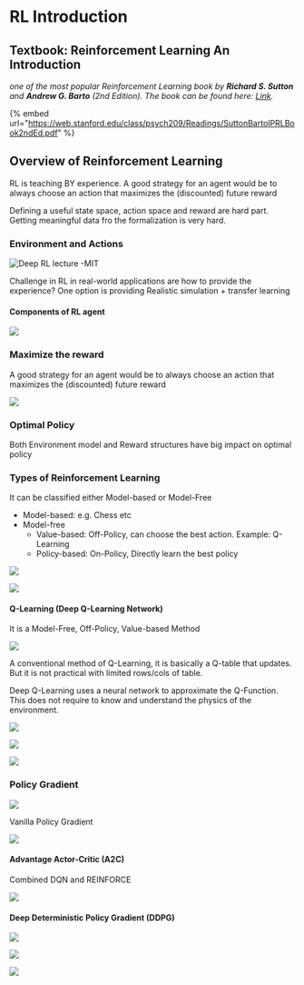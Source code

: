 # RL Introduction

## Textbook: Reinforcement Learning An Introduction

 _one of the most popular Reinforcement Learning book by **Richard S. Sutton** and **Andrew G. Barto** \(_2nd Edition\)_. The book can be found here:_ [_Link_](http://incompleteideas.net/book/the-book-2nd.html)_._

{% embed url="https://web.stanford.edu/class/psych209/Readings/SuttonBartoIPRLBook2ndEd.pdf" %}



## Overview of Reinforcement Learning

RL is teaching BY experience. A good strategy for an agent would be to always choose an action that maximizes the \(discounted\) future reward

Defining a useful state space, action space and reward are hard part. Getting meaningful data fro the formalization is very hard. 

### Environment and Actions

![Deep RL lecture -MIT](../.gitbook/assets/image%20%2862%29.png)

Challenge in RL in real-world applications are how to provide the experience? One option is providing Realistic simulation + transfer learning 

#### Components of RL agent

![](../.gitbook/assets/image%20%2858%29.png)

### Maximize the reward

A good strategy for an agent would be to always choose an action that maximizes the \(discounted\) future reward

![](../.gitbook/assets/image%20%2880%29.png)

### Optimal Policy

Both Environment model and Reward structures have big impact on optimal policy



### Types of Reinforcement Learning

It can be classified either Model-based or Model-Free

* Model-based: e.g. Chess etc
* Model-free
  * Value-based: Off-Policy, can choose the best action. Example: Q-Learning
  * Policy-based: On-Policy, Directly learn the best policy

![](../.gitbook/assets/image%20%2823%29.png)

![](../.gitbook/assets/image%20%2865%29.png)

#### Q-Learning \(Deep Q-Learning Network\)

It is a Model-Free, Off-Policy, Value-based Method

![](../.gitbook/assets/image%20%2845%29.png)

A conventional method of Q-Learning, it is basically a Q-table that updates. But it is not practical with limited rows/cols of table.

Deep Q-Learning uses a neural network to approximate the Q-Function.  This does not require to know and understand the physics of the environment. 

![](../.gitbook/assets/image%20%2851%29.png)

![](../.gitbook/assets/image%20%2875%29.png)

![](../.gitbook/assets/image%20%2857%29.png)

### Policy Gradient

![](../.gitbook/assets/image%20%2831%29.png)

Vanilla Policy Gradient

![](../.gitbook/assets/image%20%2864%29.png)

#### Advantage Actor-Critic \(A2C\)

Combined DQN and REINFORCE

![](../.gitbook/assets/image%20%2824%29.png)

#### Deep Deterministic Policy Gradient \(DDPG\)

![](../.gitbook/assets/image%20%2871%29.png)

![](../.gitbook/assets/image%20%2828%29.png)

![](../.gitbook/assets/image%20%2840%29.png)

